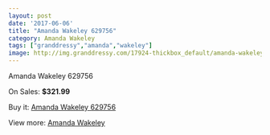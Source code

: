 ```yaml
---
layout: post
date: '2017-06-06'
title: "Amanda Wakeley 629756"
category: Amanda Wakeley
tags: ["granddressy","amanda","wakeley"]
image: http://img.granddressy.com/17924-thickbox_default/amanda-wakeley-629756.jpg
---
```

Amanda Wakeley 629756

On Sales: **$321.99**
<a href="https://www.granddressy.com/en/amanda-wakeley/16923-amanda-wakeley-629756.html"><amp-img layout="responsive" width="600" height="600" src="//img.granddressy.com/17924-thickbox_default/amanda-wakeley-629756.jpg" alt="Amanda Wakeley 629756 0" /></a>

Buy it: [Amanda Wakeley 629756](https://www.granddressy.com/en/amanda-wakeley/16923-amanda-wakeley-629756.html "Amanda Wakeley 629756")

View more: [Amanda Wakeley](https://www.granddressy.com/en/25-amanda-wakeley "Amanda Wakeley")